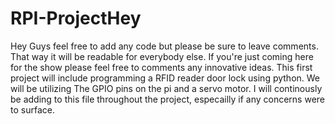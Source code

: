 # RPI-ProjectHey 
Hey Guys feel free to add any code but please be sure to leave comments. That way it will be readable for everybody else. If you're just coming here for the show please feel free to comments any innovative ideas. This first project will include programming a RFID reader door lock using python. We will be utilizing The GPIO pins on the pi and a servo motor. I will continously be adding to this file throughout the project, especailly if any concerns were to surface. 
